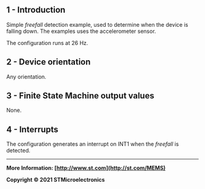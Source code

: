 ## 1 - Introduction

Simple *freefall* detection example, used to determine when the device is falling down. The examples uses the accelerometer sensor.

The configuration runs at 26 Hz.


## 2 - Device orientation

Any orientation.


## 3 - Finite State Machine output values

None.


## 4 - Interrupts

The configuration generates an interrupt on INT1 when the *freefall* is detected.

------

**More Information: [http://www.st.com](http://st.com/MEMS)**

**Copyright © 2021 STMicroelectronics**